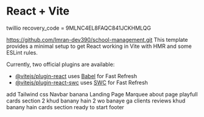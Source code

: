 # React + Vite

twillio recovery_code = 9MLNC4EL8FAQC841JCKHMLQG



https://github.com/Imran-dev390/school-management.git
This template provides a minimal setup to get React working in Vite with HMR and some ESLint rules.

Currently, two official plugins are available:

- [@vitejs/plugin-react](https://github.com/vitejs/vite-plugin-react/blob/main/packages/plugin-react/README.md) uses [Babel](https://babeljs.io/) for Fast Refresh
- [@vitejs/plugin-react-swc](https://github.com/vitejs/vite-plugin-react-swc) uses [SWC](https://swc.rs/) for Fast Refresh

add Tailwind css
Navbar banana
Landing Page
Marquee
about page
playfull
cards section 2 khud banany hain 2 wo banaye ga
clients reviews khud banany hain
cards section
ready to start
footer 